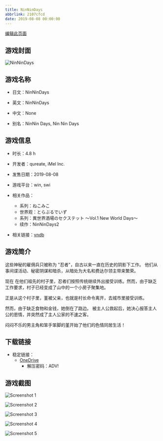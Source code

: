 ```yaml
---
title: NinNinDays
abbrlink: 2107cfcd
date: 2019-08-08 00:00:00
---
```

[编辑此页面](https://github.com/ACG-3/ADV3-source/blob/main/source/_posts/games/NinNinDays.md)

## 游戏封面

![NinNinDays](https://pan.timero.xyz/onedrive/img_lib_001/NinNinDays_cover.avif)


## 游戏名称

- 日文：NinNinDays
- 英文：NinNinDays
- 中文：None

- 别名：NinNin Days, Nin Nin Days


## 游戏信息

- 时长：4.8 h
- 开发者：qureate, iMel Inc.
- 发售日期：2019-08-08
- 游戏平台：win, swi
- 相关作品：
   - 系列：ねこみこ
   - 世界观：とらぶるでいず
   - 系列：異世界酒場のセクステット ～Vol.1 New World Days～
   - 续作：NinNinDays2

- 相关链接：[vndb](https://vndb.org/v26310)


## 游戏简介

这些神秘的雇佣兵只被称为 "忍者"，自古以来一直在历史的阴影下工作。
他们从事间谍活动、秘密阴谋和暗杀，从暗处为大名和费达尔领主带来繁荣。

现在
在他们祖先的村子里，忍者们按照传统继续外出接受训练。然而，由于缺乏工作要求，村子已经变成了山中的一个小房子聚集地。

正是从这个村子里，堇被父亲，也就是村长命令离开，去城市里接受训练。

然而，由于缺乏食物和金钱，她倒在了路边。
被主人公救起后，她决心报答主人公的恩情，并突然成了主人公家的不速之客。

闷闷不乐的男主角和笨手笨脚的堇开始了他们的色情同居生活！




## 下载链接

- 稳定链接：
    - [OneDrive](https://pan.timero.xyz/onedrive/adv_lib_001/NinNinDays)
        - 解压密码：ADV!



## 游戏截图


![Screenshot 1](https://pan.timero.xyz/onedrive/img_lib_001/NinNinDays_Screenshot_1.avif)

![Screenshot 2](https://pan.timero.xyz/onedrive/img_lib_001/NinNinDays_Screenshot_2.avif)

![Screenshot 3](https://pan.timero.xyz/onedrive/img_lib_001/NinNinDays_Screenshot_3.avif)

![Screenshot 4](https://pan.timero.xyz/onedrive/img_lib_001/NinNinDays_Screenshot_4.avif)

![Screenshot 5](https://pan.timero.xyz/onedrive/img_lib_001/NinNinDays_Screenshot_5.avif)

